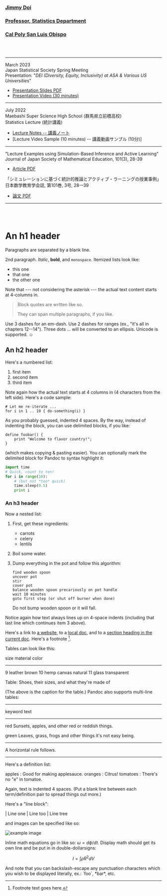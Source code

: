 ### [Jimmy Doi](https://statistics.calpoly.edu/jimmy-doi)  
###  [Professor, Statistics Department](https://statistics.calpoly.edu)  
###  [Cal Poly San Luis Obispo](https://www.calpoly.edu/)   

<br><br>



___

March 2023  
Japan Statistical Society Spring Meeting  
Presentation: "*DEI (Diversity, Equity, Inclusivity) at ASA & Various US Universities*"  

- [Presentation Slides PDF](https://www.dropbox.com/s/maeg9g26y7ezhqy/2023_JSS_DEI_Doi_UPDATED.pdf?dl=0)
- [Presentation Video (30 minutes)](https://www.youtube.com/watch?v=ZbT54vnDhgU&list=PL30VEovtv-DuYifXcx-bGVdmNKmXrAMmj&index=1)

___

July 2022  
Maebashi Super Science High School (群馬県立前橋高校)  
Statistics Lecture (統計講義)  

- [Lecture Notes -- 講義ノート](https://www.dropbox.com/s/x8r8a24znb7e6rc/2022_Maebashi_HS_Lecture_Doi.pdf?dl=0)
- [Lecture Video Sample (10 minutes) -- 講義動画サンプル (10分)]


___

"Lecture Examples using Simulation-Based Inference and Active Learning"  
Journal of Japan Society of Mathematical Education, 101(3), 28-39  

- [Article PDF](https://www.dropbox.com/s/svxc7sfq81bv9qw/Doi_SBI_ActiveLearning_FINAL.pdf?dl=0)

「シミュレーションに基づく統計的推論とアクティブ・ラーニングの授業事例」  
⽇本数学教育学会誌, 第101巻, 3号, 28-–39

- [論文 PDF](https://www.dropbox.com/s/tmqjsv6dqb0eg25/Doi_SBI_ActiveLearning_JPN.pdf?dl=0)
___


<br><br>

# An h1 header



Paragraphs are separated by a blank line.

2nd paragraph. *Italic*, **bold**, and `monospace`. Itemized lists
look like:

  * this one
  * that one
  * the other one

Note that --- not considering the asterisk --- the actual text
content starts at 4-columns in.

> Block quotes are
> written like so.
>
> They can span multiple paragraphs,
> if you like.

Use 3 dashes for an em-dash. Use 2 dashes for ranges (ex., "it's all
in chapters 12--14"). Three dots ... will be converted to an ellipsis.
Unicode is supported. ☺



## An h2 header


Here's a numbered list:

 1. first item
 2. second item
 3. third item

Note again how the actual text starts at 4 columns in (4 characters
from the left side). Here's a code sample:

    # Let me re-iterate ...
    for i in 1 .. 10 { do-something(i) }

As you probably guessed, indented 4 spaces. By the way, instead of
indenting the block, you can use delimited blocks, if you like:

~~~
define foobar() {
    print "Welcome to flavor country!";
}
~~~

(which makes copying & pasting easier). You can optionally mark the
delimited block for Pandoc to syntax highlight it:

~~~python
import time
# Quick, count to ten!
for i in range(10):
    # (but not *too* quick)
    time.sleep(0.5)
    print i
~~~



### An h3 header

Now a nested list:

 1. First, get these ingredients:

      * carrots
      * celery
      * lentils

 2. Boil some water.

 3. Dump everything in the pot and follow
    this algorithm:

        find wooden spoon
        uncover pot
        stir
        cover pot
        balance wooden spoon precariously on pot handle
        wait 10 minutes
        goto first step (or shut off burner when done)

    Do not bump wooden spoon or it will fall.

Notice again how text always lines up on 4-space indents (including
that last line which continues item 3 above).

Here's a link to [a website](http://foo.bar), to a [local
doc](local-doc.html), and to a [section heading in the current
doc](#an-h2-header). Here's a footnote [^1].

[^1]: Footnote text goes here.

Tables can look like this:

size  material      color
----  ------------  ------------
9     leather       brown
10    hemp canvas   natural
11    glass         transparent

Table: Shoes, their sizes, and what they're made of

(The above is the caption for the table.) Pandoc also supports
multi-line tables:

--------  -----------------------
keyword   text
--------  -----------------------
red       Sunsets, apples, and
          other red or reddish
          things.

green     Leaves, grass, frogs
          and other things it's
          not easy being.
--------  -----------------------

A horizontal rule follows.

***

Here's a definition list:

apples
  : Good for making applesauce.
oranges
  : Citrus!
tomatoes
  : There's no "e" in tomatoe.

Again, text is indented 4 spaces. (Put a blank line between each
term/definition pair to spread things out more.)

Here's a "line block":

| Line one
|   Line too
| Line tree

and images can be specified like so:

![example image](example-image.jpg "An exemplary image")

Inline math equations go in like so: $\omega = d\phi / dt$. Display
math should get its own line and be put in in double-dollarsigns:

$$I = \int \rho R^{2} dV$$

And note that you can backslash-escape any punctuation characters
which you wish to be displayed literally, ex.: \`foo\`, \*bar\*, etc.
